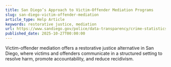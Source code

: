 ```yaml
---
title: San Diego’s Approach to Victim-Offender Mediation Programs
slug: san-diego-victim-offender-mediation
article_type: Help Article
keywords: restorative justice, mediation
url: https://www.sandiego.gov/police/data-transparency/crime-statistics/annual-crime-reports
published_date: 2025-10-27T00:00:00
---
```


Victim-offender mediation offers a restorative justice alternative in San Diego, where victims and offenders communicate in a structured setting to resolve harm, promote accountability, and reduce recidivism.